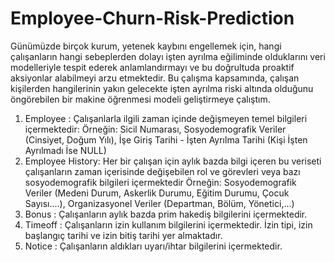 # Employee-Churn-Risk-Prediction
Günümüzde birçok kurum, yetenek kaybını engellemek için, hangi çalışanların hangi sebeplerden dolayı
işten ayrılma eğiliminde olduklarını veri modelleriyle tespit ederek anlamlandırmayı ve bu doğrultuda
proaktif aksiyonlar alabilmeyi arzu etmektedir.
Bu çalışma kapsamında, çalışan kişilerden hangilerinin yakın
gelecekte işten ayrılma riski altında olduğunu öngörebilen bir makine öğrenmesi modeli geliştirmeye çalıştım.
1. Employee : Çalışanlarla ilgili zaman içinde değişmeyen temel bilgileri içermektedir: Örneğin: Sicil
Numarası, Sosyodemografik Veriler (Cinsiyet, Doğum Yılı), İşe Giriş Tarihi - İşten Ayrılma Tarihi
(Kişi İşten Ayrılmadı İse NULL)
2. Employee History: Her bir çalışan için aylık bazda bilgi içeren bu veriseti çalışanların zaman
içerisinde değişebilen rol ve görevleri veya bazı sosyodemografik bilgileri içermektedir Örneğin:
Sosyodemografik Veriler (Medeni Durum, Askerlik Durumu, Eğitim Durumu, Çocuk Sayısı....),
Organizasyonel Veriler (Departman, Bölüm, Yönetici,...)
3. Bonus : Çalışanların aylık bazda prim hakediş bilgilerini içermektedir.
4. Timeoff : Çalışanların izin kullanım bilgilerini içermektedir. İzin tipi, izin başlangıç tarihi ve izin
bitiş tarihi yer almaktadır.
5. Notice : Çalışanların aldıkları uyarı/ihtar bilgilerini içermektedir.
